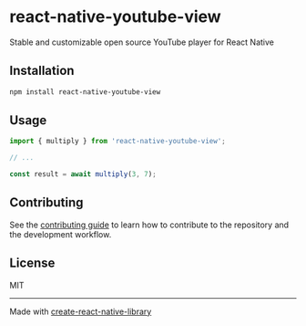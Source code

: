 # react-native-youtube-view

Stable and customizable open source YouTube player for React Native

## Installation

```sh
npm install react-native-youtube-view
```

## Usage


```js
import { multiply } from 'react-native-youtube-view';

// ...

const result = await multiply(3, 7);
```


## Contributing

See the [contributing guide](CONTRIBUTING.md) to learn how to contribute to the repository and the development workflow.

## License

MIT

---

Made with [create-react-native-library](https://github.com/callstack/react-native-builder-bob)
